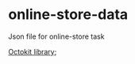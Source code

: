 # online-store-data
Json file for online-store task

[Octokit library](https://github.com/octokit/octokit.js/#readme);